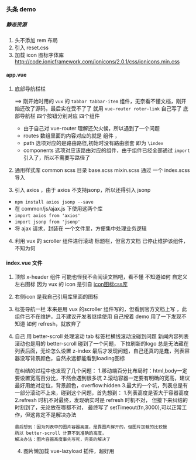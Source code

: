 ### 头条 demo

##### 静态资源

1. 头不添加 rem 布局
2. 引入 reset.css
3. 加载 icon 图标字体库 http://code.ionicframework.com/ionicons/2.0.1/css/ionicons.min.css

#### app.vue
1. 底部导航栏栏

    ==> 刚开始时用的 `vux` 的 `tabbar tabbar-item` 组件，无奈看不懂文档，刚开始还改了源码，最后实在受不了了
    就用   `vue-router roter-link` 自己写了
    底部导航栏 四个按钮分别对应 四个组件
    - 由于自己对 vue-router 理解还欠火候，所以遇到了一个问题
    - routes 数组里面的内容对应的就是 组件 ，
    - path 选项对应的是路由路径,初始时没有路由嵌套 即为 `\index`
    - components 选项对应该路由对应的组件，由于组件已经全部通过 `import` 引入了，所以不需要写路径了
2. 通用样式库 common scss 目录 base.scss mixin.scss 通过 一个 index.scss 导入

3. 引入 axios ，由于 axios 不支持jsonp，所以还得引入 jsonp
  -  ` npm install axios jsonp --save `
  -  在 common/js/ajax.js 下使用这两个库
  - `import axios from 'axios'`
  - `import jsonp from 'jsonp'`
  - 将 ajax 请求，封装在 一个文件里，方便集中处理业务逻辑
4. 利用 vux 的 scroller 组件进行滚动 标题栏，但官方文档 已停止维护该组件，不知为何

#### index.vue 文件

1. 顶部 x-header 组件 可能也怪我不会阅读文档吧，看不懂
   不知道如何 自定义左右图标
   因为 vux 的 icon 是引自 [icon图标css库](http://code.ionicframework.com/ionicons/2.0.1/css/ionicons.min.css)

2. 右侧icon 是我自己引用库里面的图标

3. 标签导航一栏 本来是用  vux 的scroller 组件写的，但看到官方文档上写 ，此组件已不在维护，且不建议开发者继续使用
   自己按着 demo 用了一下发现不知道 如何 refresh，就放弃了

4. 自己 用 better-scroll 处理滚动 
    tab 标签栏横线滚动没碰到问题
    新闻内容列表滚动也是用的 better-scroll 碰到了一个问题，
    下拉刷新的logo 总是无法藏在 列表后面，无论怎么设置 z-index
    最后才发现问题，自己还真的是蠢，列表容器没写背景颜色，自然永远都能看到loading图标

    在纠结的过程中也发现了几个问题：
    1.移动端百分比布局时：html,body一定要设置宽高百分比，不然会遇到很多坑
    2.滚动容器一定要有明确的宽高，建议最好用绝对定位，背景颜色，overflow:hidden
    3.最大的一个坑，列表总是有一部分滚动不上来，碰到这个问题，首先想到：
       1.列表高度是否大于容器高度
       2.refresh 时机不对最终，发现确实时是 refresh 时机不对，
       但接下来纠结的时刻到了，无论放在哪都不对，
       最终写了 setTimeout(fn,3000),可以正常工作，但这肯定不是解决办法

       最后想到：因为列表中的图片容器高度，是靠图片撑开的，但图片加载的比较慢
       所以 better-scroll 计算不到准确的高度，
       解决办法：图片容器高度事先写死，完美的解决了

    4. 图片懒加载  vue-lazyload 插件，超好用













